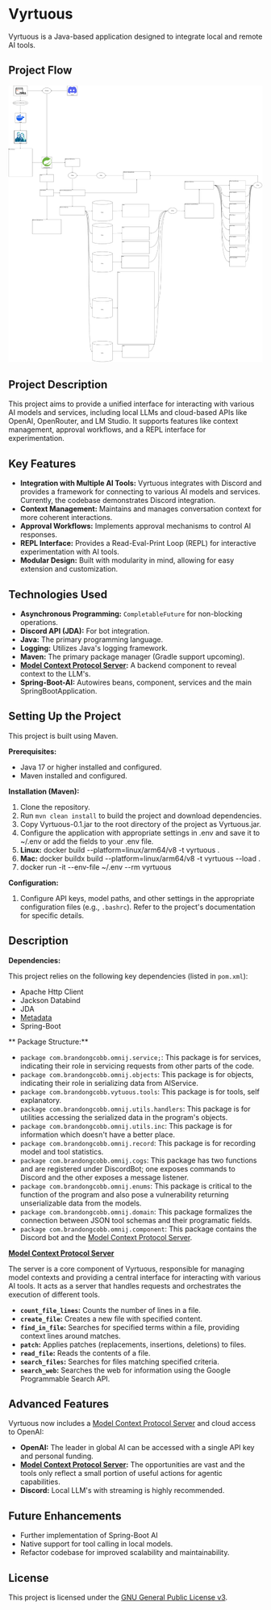 # Vyrtuous

Vyrtuous is a Java-based application designed to integrate local and remote AI tools.

## Project Flow
![jVyrtuous](pictures/jVyrtuous.svg)

## Project Description

This project aims to provide a unified interface for interacting with various AI models and services, including local LLMs and cloud-based APIs like OpenAI, OpenRouter, and LM Studio. It supports features like context management, approval workflows, and a REPL interface for experimentation.

## Key Features

*   **Integration with Multiple AI Tools:** Vyrtuous integrates with Discord and provides a framework for connecting to various AI models and services. Currently, the codebase demonstrates Discord integration. 
*   **Context Management:** Maintains and manages conversation context for more coherent interactions.
*   **Approval Workflows:** Implements approval mechanisms to control AI responses.
*   **REPL Interface:** Provides a Read-Eval-Print Loop (REPL) for interactive experimentation with AI tools.
*   **Modular Design:** Built with modularity in mind, allowing for easy extension and customization.

## Technologies Used

*   **Asynchronous Programming:** `CompletableFuture` for non-blocking operations.
*   **Discord API (JDA):** For bot integration.
*   **Java:** The primary programming language.
*   **Logging:** Utilizes Java's logging framework.
*   **Maven:** The primary package manager (Gradle support upcoming).
*   **[Model Context Protocol Server](https://modelcontextprotocol.io/introduction):** A backend component to reveal context to the LLM's. 
*   **Spring-Boot-AI:** Autowires beans, component, services and the main SpringBootApplication.

## Setting Up the Project

This project is built using Maven.

**Prerequisites:**

*   Java 17 or higher installed and configured.
*   Maven installed and configured.

**Installation (Maven):**


1.  Clone the repository.
2.  Run `mvn clean install` to build the project and download dependencies.
3.  Copy Vyrtuous-0.1.jar to the root directory of the project as Vyrtuous.jar.
4.  Configure the application with appropriate settings in .env and save it to ~/.env or add the fields to your .env file.
5. **Linux:** docker build --platform=linux/arm64/v8 -t vyrtuous .
5. **Mac:** docker buildx build --platform=linux/arm64/v8 -t vyrtuous --load .
6. docker run -it --env-file ~/.env --rm vyrtuous

**Configuration:**

1.  Configure API keys, model paths, and other settings in the appropriate configuration files (e.g., `.bashrc`). Refer to the project's documentation for specific details.

## Description 
**Dependencies:**

This project relies on the following key dependencies (listed in `pom.xml`):

*   Apache Http Client
*   Jackson Databind
*   JDA
*   [Metadata](https://github.com/brandongrahamcobb/Metadata)
*   Spring-Boot

** Package Structure:**

*   `package com.brandongcobb.omnij.service;`:  This package is for services, indicating their role in servicing requests from other parts of the code.
*   `package com.brandongcobb.omnij.objects`:  This package is for objects, indicating their role in serializing data from AIService.
*   `package com.brandongcobb.vytuous.tools`: This package is for tools, self explanatory.
*   `package com.brandongcobb.omnij.utils.handlers`: This package is for utilities accessing the serialized data in the program's objects.
*   `package com.brandongcobb.omnij.utils.inc`: This package is for information which doesn't have a better place.
*   `package com.brandongcobb.omnij.record`: This package is for recording model and tool statistics.
*   `package com.brandongcobb.omnij.cogs`: This package has two functions and are registered under DiscordBot; one exposes commands to Discord and the other exposes a message listener.
*   `package com.brandongcobb.omnij.enums`: This package is critical to the function of the program and also pose a vulnerability returning unserializable data from the models.
*   `package com.brandongcobb.omnij.domain`: This package formalizes the connection between JSON tool schemas and their programatic fields.
*   `package com.brandongcobb.omnij.component`: This package contains the Discord bot and the [Model Context Protocol Server](https://modelcontextprotocol.io/introduction).

**[Model Context Protocol Server](https://modelcontextprotocol.io/introduction)**

The server is a core component of Vyrtuous, responsible for managing model contexts and providing a central interface for interacting with various AI tools.
It acts as a server that handles requests and orchestrates the execution of different tools.

*   **`count_file_lines`:**  Counts the number of lines in a file.
*   **`create_file`:** Creates a new file with specified content.
*   **`find_in_file`:** Searches for specified terms within a file, providing context lines around matches.
*   **`patch`:** Applies patches (replacements, insertions, deletions) to files.
*   **`read_file`:** Reads the contents of a file.
*   **`search_files`:** Searches for files matching specified criteria.
*   **`search_web`:**  Searches the web for information using the Google Programmable Search API.

## Advanced Features

Vyrtuous now includes a [Model Context Protocol Server](https://modelcontextprotocol.io/introduction) and cloud access to OpenAI:

*   **OpenAI:** The leader in global AI can be accessed with a single API key and personal funding.
*   **[Model Context Protocol Server](https://modelcontextprotocol.io/introduction):** The opportunities are vast and the tools only reflect a small portion of useful actions for agentic capabilities. 
*   **Discord:** Local LLM's with streaming is highly recommended.

## Future Enhancements

*   Further implementation of Spring-Boot AI
*   Native support for tool calling in local models.
*   Refactor codebase for improved scalability and maintainability.

## License

This project is licensed under the [GNU General Public License v3](https://www.gnu.org/licenses/gpl-3.0).
